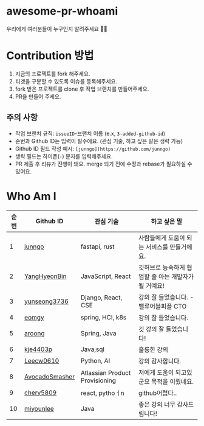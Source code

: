 # awesome-pr-whoami

우리에게 여러분들이 누구인지 알려주세요 🙌🙌

# Contribution 방법

1. 지금의 프로젝트를 fork 해주세요.
2. 티겟을 구분할 수 있도록 이슈를 등록해주세요.
3. fork 받은 프로젝트를 clone 후 작업 브랜치를 만들어주세요.
4. PR을 만들어 주세요.

## 주의 사항

- 작업 브랜치 규칙: `issueID`-브랜치 이름 (e.x, `3-added-github-id`)
- 순번과 Github ID는 입력이 필수에요. (관심 기술, 하고 싶은 말은 생략 가능)
- Github ID 필드 작성 예시: `[junngo](https://github.com/junngo)`
- 생략 필드는 하이픈(`-`) 문자를 입력해주세요.
- PR 제출 후 리뷰가 진행이 돼요. merge 되기 전에 수정과 rebase가 필요하실 수 있어요.

# Who Am I

| 순번 | Github ID                                       | 관심 기술          | 하고 싶은 말                                         |
| ---- | ----------------------------------------------- | ------------------ | ---------------------------------------------------- |
| 1    | [junngo](https://github.com/junngo)             | fastapi, rust      | 사람들에게 도움이 되는 서비스를 만들거에요.          |
| 2    | [YangHyeonBin](https://github.com/YangHyeonBin) | JavaScript, React  | 깃허브로 능숙하게 협업할 줄 아는 개발자가 될 거예요! |
| 3    | [yunseong3736](https://github.com/yunseong3736) | Django, React, CSE | 강의 잘 들었습니다. - 밸류어블피플 CTO               |
| 4    | [eomgy](https://github.com/eomgy)               | spring, HCI, k8s   | 강의 잘 들었습니다.                                  |
| 5    | [aroong](https://github.com/Aroong)             | Spring, Java       | 깃 강의 잘 들었습니다!                               |
| 6    | [kje4403p](https://github.com/kje4403p)         | Java,sql           | 훌륭한 강의                                          |
| 7    | [Leecw0610](https://github.com/Leecw0610)       | Python, AI         | 강의 감사합니다.                                     |
| 8    | [AvocadoSmasher](https://github.com/avocadosmasher)| Atlassian Product Provisioning| 저에게 도움이 되고있군요 목적을 이뤘네요.  |
| 9    | [chery5809](https://github.com/chaerin-kim)     | react, pythoㅓn      | github어렵다..                |
| 10   | [miyounlee](https://github.com/miyounlee)       | Java               | 좋은 강의 너무 감사드립니다!                        |

